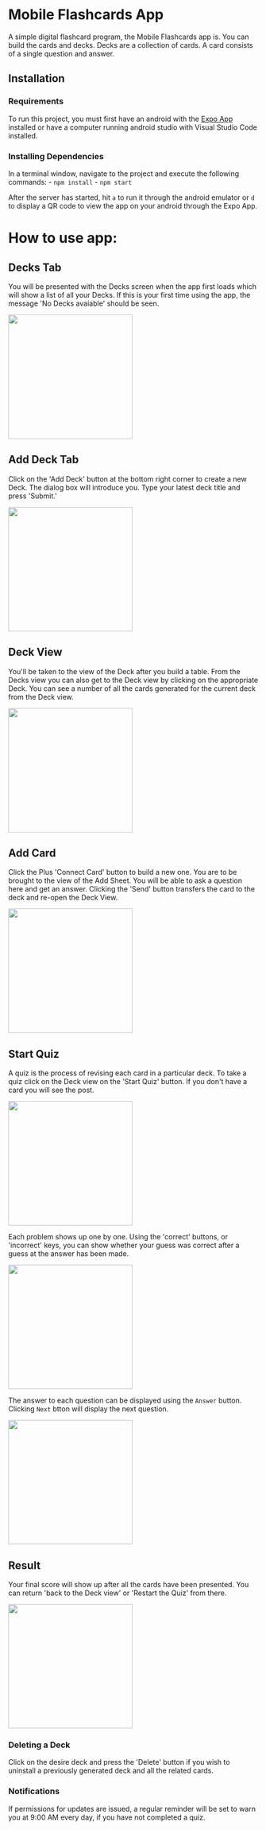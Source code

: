 

# Mobile Flashcards App
A simple digital flashcard program, the Mobile Flashcards app is. You can build the cards and decks. Decks are a collection of cards. A card consists of a single question and answer.

## Installation

### Requirements
To run this project, you must first have an android with the [Expo App](https://play.google.com/store/apps/details?id=host.exp.exponent&hl=en) installed or have a computer running android studio with Visual Studio Code installed.  

### Installing Dependencies
In a terminal window, navigate to the project and execute the following commands:
    - `npm install`
    - `npm start`

After the server has started, hit `a` to run it through the android emulator or `d` to display a QR code to view the app on your android through the Expo App.

# How to use app:

## Decks Tab
You will be presented with the Decks screen when the app first loads which will show a list of all your Decks. If this is your first time using the app, the message 'No Decks avaiable' should be seen.

<img src="AppDetails/1.png" height="250" />

## Add Deck Tab
Click on the 'Add Deck' button at the bottom right corner to create a new Deck. The dialog box will introduce you. Type your latest deck title and press 'Submit.'

<img src="AppDetails/2.png" height="250"/>

## Deck View
You'll be taken to the view of the Deck after you build a table. From the Decks view you can also get to the Deck view by clicking on the appropriate Deck. You can see a number of all the cards generated for the current deck from the Deck view.

<img src="AppDetails/3.png" height="250"/>

## Add Card
Click the Plus 'Connect Card' button to build a new one. You are to be brought to the view of the Add Sheet. You will be able to ask a question here and get an answer. Clicking the 'Send' button transfers the card to the deck and re-open the Deck View.

<img src="AppDetails/4.png" height="250"/>


## Start Quiz
A quiz is the process of revising each card in a particular deck. To take a quiz click on the Deck view on the 'Start Quiz' button. 
If you don't have a card you will see the post.

<img src="AppDetails/5.png" height="250"/>

Each problem shows up one by one. Using the 'correct' buttons, or 'incorrect' keys, you can show whether your guess was correct after a guess at the answer has been made. 

<img src="AppDetails/6.png" height="250"/>

The answer to each question can be displayed using the `Answer` button. Clicking `Next` btton will display the next question.

<img src="AppDetails/7.png" height="250"/>


## Result

Your final score will show up after all the cards have been presented. You can return 'back to the Deck view' or 'Restart the Quiz' from there.

<img src="AppDetails/8.png" height="250"/>


### Deleting a Deck
Click on the desire deck and press the 'Delete' button if you wish to uninstall a previously generated deck and all the related cards.

### Notifications
If permissions for updates are issued, a regular reminder will be set to warn you at 9:00 AM every day, if you have not completed a quiz.


